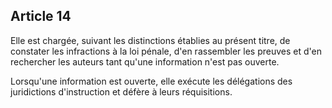 Article 14
----
Elle est chargée, suivant les distinctions établies au présent titre, de
constater les infractions à la loi pénale, d'en rassembler les preuves et d'en
rechercher les auteurs tant qu'une information n'est pas ouverte.

Lorsqu'une information est ouverte, elle exécute les délégations des
juridictions d'instruction et défère à leurs réquisitions.
